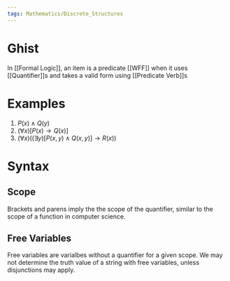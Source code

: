 ```yaml
---
tags: Mathematics/Discrete_Structures
---
```


# Ghist

In [[Formal Logic]], an item is a predicate [[WFF]] when it uses [[Quantifier]]s and takes a valid form using [[Predicate Verb]]s

# Examples

1. $P(x)\wedge Q(y)$
2. $(\forall x)[P(x)\rightarrow Q(x)]$
3. $(\forall x)((\exists y)[P(x,y) \wedge Q(x,y)]\rightarrow R(x))$

# Syntax
## Scope
Brackets and parens imply the the scope of the quantifier, similar to the scope of a function in computer science. 

## Free Variables
Free variables are varialbes without a quantifier for a given scope. We may not determine the truth value of a string with free variables, unless disjunctions may apply.